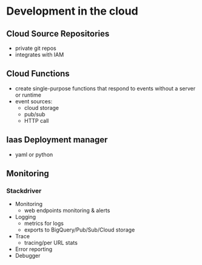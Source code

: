 # Development in the cloud

## Cloud Source Repositories

- private git repos
- integrates with IAM

## Cloud Functions

- create single-purpose functions that respond to events without a server or runtime
- event sources:
    - cloud storage
    - pub/sub
    - HTTP call


## Iaas Deployment manager

- yaml or python

## Monitoring

### Stackdriver

- Monitoring
    - web endpoints monitoring & alerts
- Logging
    - metrics for logs
    - exports to BigQuery/Pub/Sub/Cloud storage
- Trace
    - tracing/per URL stats
- Error reporting
- Debugger
